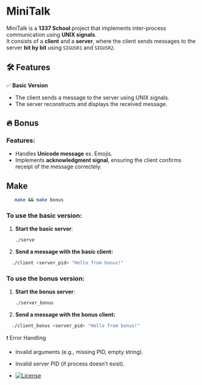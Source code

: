 # MiniTalk

MiniTalk is a **1337 School** project that implements inter-process communication using **UNIX signals**.  
It consists of a **client** and a **server**, where the client sends messages to the server **bit by bit** using `SIGUSR1` and `SIGUSR2`.

## 🛠 Features

✅ **Basic Version**  
- The client sends a message to the server using UNIX signals.  
- The server reconstructs and displays the received message.  

## 🔥 Bonus

### Features:
- Handles **Unicode message** ex. Emojis.  
- Implements **acknowledgment signal**, ensuring the client confirms receipt of the message correctely.  

## Make
```sh
   make && make bonus
```
### To use the basic version:
1. **Start the basic server**:
   ```sh
   ./serve
   ```
2. **Send a message with the basic client:**
```sh
  ./client <server_pid> "Hello from bonus!"
```

### To use the bonus version:

1. **Start the bonus server**:
   ```sh
   ./server_bonus
   ```
2. **Send a message with the bonus client:**
```sh
  ./client_bonus <server_pid> "Hello from bonus!"
```

❗ Error Handling
- Invalid arguments (e.g., missing PID, empty string).
- Invalid server PID (if process doesn’t exist).

- [![License](https://img.shields.io/badge/License-MIT-blue.svg)](https://github.com/med-el-hamidi/miniTalk/blob/main/LICENSE.md)
